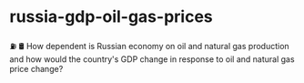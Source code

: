 # russia-gdp-oil-gas-prices
⛽ 🛢️ How dependent is Russian economy on oil and natural gas production and how would the country's GDP change in response to oil and natural gas price change?
